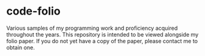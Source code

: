 # code-folio
Various samples of my programming work and proficiency acquired throughout the years. This repository is intended to be viewed alongside my folio paper. If you do not yet have a copy of the paper, please contact me to obtain one.